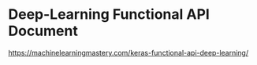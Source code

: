 # Deep-Learning Functional API Document
https://machinelearningmastery.com/keras-functional-api-deep-learning/

